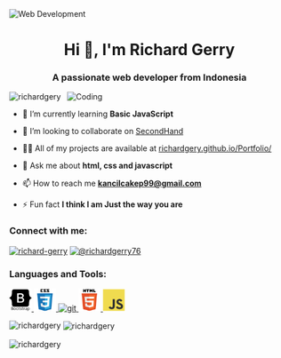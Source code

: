 <img alt="Web Development" src="https://www.internetcreation.net/wp-content/uploads/2015/04/banner-web-development-1500x491.png">
<h1 align="center">Hi 👋, I'm Richard Gerry</h1>
<h3 align="center">A passionate web developer from Indonesia</h3>
<img align="right" alt="Coding" width="400" src="https://miro.medium.com/max/720/0*7Q3yvSIv_t0ioJ-Z.gif">

<p align="left"> <img src="https://komarev.com/ghpvc/?username=richardgery&label=Profile%20views&color=0e75b6&style=flat" alt="richardgery" /> </p>

- 🌱 I’m currently learning **Basic JavaScript**

- 👯 I’m looking to collaborate on [SecondHand](https://secondhandfrontend.herokuapp.com/)

- 👨‍💻 All of my projects are available at [richardgery.github.io/Portfolio/](richardgery.github.io/Portfolio/)

- 💬 Ask me about **html, css and javascript**

- 📫 How to reach me **kancilcakep99@gmail.com**

- ⚡ Fun fact **I think I am Just the way you are**

<h3 align="left">Connect with me:</h3>
<p align="left">
<a href="https://linkedin.com/in/richard-gerry" target="blank"><img align="center" src="https://raw.githubusercontent.com/rahuldkjain/github-profile-readme-generator/master/src/images/icons/Social/linked-in-alt.svg" alt="richard-gerry" height="30" width="40" /></a>
<a href="https://instagram.com/@richardgerry76" target="blank"><img align="center" src="https://raw.githubusercontent.com/rahuldkjain/github-profile-readme-generator/master/src/images/icons/Social/instagram.svg" alt="@richardgerry76" height="30" width="40" /></a>
</p>

<h3 align="left">Languages and Tools:</h3>
<p align="left"> <a href="https://getbootstrap.com" target="_blank" rel="noreferrer"> <img src="https://raw.githubusercontent.com/devicons/devicon/master/icons/bootstrap/bootstrap-plain-wordmark.svg" alt="bootstrap" width="40" height="40"/> </a> <a href="https://www.w3schools.com/css/" target="_blank" rel="noreferrer"> <img src="https://raw.githubusercontent.com/devicons/devicon/master/icons/css3/css3-original-wordmark.svg" alt="css3" width="40" height="40"/> </a> <a href="https://git-scm.com/" target="_blank" rel="noreferrer"> <img src="https://www.vectorlogo.zone/logos/git-scm/git-scm-icon.svg" alt="git" width="40" height="40"/> </a> <a href="https://www.w3.org/html/" target="_blank" rel="noreferrer"> <img src="https://raw.githubusercontent.com/devicons/devicon/master/icons/html5/html5-original-wordmark.svg" alt="html5" width="40" height="40"/> </a> <a href="https://developer.mozilla.org/en-US/docs/Web/JavaScript" target="_blank" rel="noreferrer"> <img src="https://raw.githubusercontent.com/devicons/devicon/master/icons/javascript/javascript-original.svg" alt="javascript" width="40" height="40"/> </a> </p>

<p><img align="left" src="https://github-readme-stats.vercel.app/api/top-langs?username=richardgery&show_icons=true&locale=en&layout=compact" alt="richardgery" /></p>

<p>&nbsp;<img align="center" src="https://github-readme-stats.vercel.app/api?username=richardgery&show_icons=true&locale=en" alt="richardgery" /></p>

<p><img align="center" src="https://github-readme-streak-stats.herokuapp.com/?user=richardgery&" alt="richardgery" /></p>
